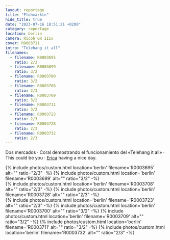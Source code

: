 ```yaml
---
layout: reportage
title: "Flohmärkte"
hide_title: true
date: "2023-07-16 18:51:21 +0200"
category: reportage
location: berlin
camera: Ricoh GR IIIx
cover: R0003711
intro: "Telehang it all"
filenames:
  - filename: R0003695
    ratio: 2/3
  - filename: R0003699
    ratio: 3/2
  - filename: R0003700
    ratio: 3/2
  - filename: R0003708
    ratio: 2/3
  - filename: R0003709
    ratio: 3/2
  - filename: R0003711
    ratio: 3/2
  - filename: R0003723
    ratio: 2/3
  - filename: R0003728
    ratio: 2/3
  - filename: R0003732
    ratio: 2/3
---
```


Dos mercados · Coral demostrando el funcionamiento del «Telehang it all» · This could be you · [Erica](https://www.ericafustero.com) having a nice day.

<div class="g">
    {% include photos/custom.html location='berlin' filename='R0003695' alt="" ratio="2/3" -%}
    {% include photos/custom.html location='berlin' filename='R0003699' alt="" ratio="3/2" -%}
    <div class="h">
    {% include photos/custom.html location='berlin' filename='R0003708' alt="" ratio="2/3" -%}
        {% include photos/custom.html location='berlin' filename='R0003728' alt="" ratio="2/3" -%}
    </div>
        {% include photos/custom.html location='berlin' filename='R0003723' alt="" ratio="2/3" -%}
    {% include photos/custom.html location='berlin' filename='R0003700' alt="" ratio="3/2" -%}
    {% include photos/custom.html location='berlin' filename='R0003709' alt="" ratio="3/2" -%}
    {% include photos/custom.html location='berlin' filename='R0003711' alt="" ratio="3/2" -%}
    {% include photos/custom.html location='berlin' filename='R0003732' alt="" ratio="2/3" -%}
</div>
